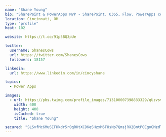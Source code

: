 ```yaml
---
name: "Shane Young"
bio: "SharePoint & PowerApps MVP - SharePoint, O365, Flow, PowerApps consulting? @PowerApps911 | Pure Snark? You found it."
location: Cincinnati, OH
type: "profile"
heat: 102

website: https://t.co/91p5BQ3pUe

twitter:
  username: ShanesCows
  url: https://twitter.com/ShanesCows
  followers: 18157

linkedin:
  url: https://www.linkedin.com/in/cincyshane

topics:
  - Power Apps

images:
  - url: https://pbs.twimg.com/profile_images/713100007398883329/qUzvsvQ3_400x400.jpg
    width: 400
    height: 400
    isCached: true
    title: "Shane Young"

secured: "SLSvfMc6MuSEFHkdr5r0qRHtXCDKeSHzxM6FHsNp7QmsjRX2BmtP0EgoGMzdl2pet5riJgYHIU6jEhB8bdoSDQc/wRp4ayCEZguM0p3hn+NHlHrRYMTtPOVbbeTHbcynsjBMYtR4/XHlfssrleqIFbZPuQECJntBPcQLyZnEPUNYZHQBrCe0TX65VxDeVJHWQMjT4WJ+f26LOp4UKLzvqduhtop5E7NFlTrqHobGN78tXGlU7jYSZ2AAF78dDion6lcKvc7Udtwm3n7Fe1b02hqJjccMeTav3DKTPAhqKm/SfFiIcmdoHfX/nBDvWsO0RQhCrDjKRs1Fo92pXcqkP6oJ9Ae7IwD3gZUyVI603tl9ReKJdCyLklqKEOFBbGTEYkBXx2ObAszWglvWKfMohf/wW3VqK2aGB4GkdkuwXIk=;yj7mO0SX2vnrtVkH30L0Zg=="
---
```


